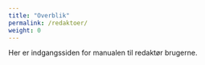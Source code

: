 ```yaml
---
title: "Overblik"
permalink: /redaktoer/
weight: 0
---
```


Her er indgangssiden for manualen til redaktør brugerne.